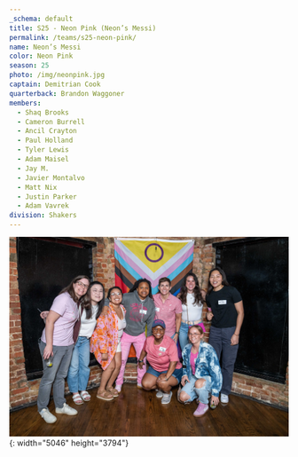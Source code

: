 ```yaml
---
_schema: default
title: S25 - Neon Pink (Neon’s Messi)
permalink: /teams/s25-neon-pink/
name: Neon’s Messi
color: Neon Pink
season: 25
photo: /img/neonpink.jpg
captain: Demitrian Cook
quarterback: Brandon Waggoner
members:
  - Shaq Brooks
  - Cameron Burrell
  - Ancil Crayton
  - Paul Holland
  - Tyler Lewis
  - Adam Maisel
  - Jay M.
  - Javier Montalvo
  - Matt Nix
  - Justin Parker
  - Adam Vavrek
division: Shakers
---
```

![](/img/neonpink.jpg){: width="5046" height="3794"}